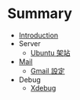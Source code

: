 # Summary

* [Introduction](README.md)
* Server
   * [Ubuntu 架站](Server/Ubuntu.md)
* [Mail](Mail)
   * [Gmail 設定](Mail/Gmail.md)
* Debug
   * [Xdebug](Debug/xdebug.md)

